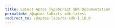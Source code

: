 ```yaml
---
title: Latest Aptos TypeScript SDK Documentation
permalink: /@aptos-labs/ts-sdk-latest
redirect_to: /@aptos-labs/ts-sdk-1.16.0
---
```

